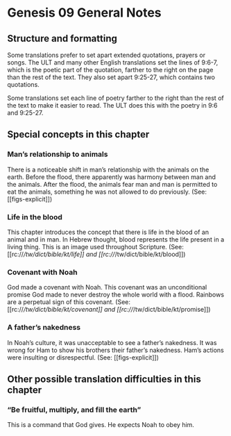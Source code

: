 # Genesis 09 General Notes
## Structure and formatting

Some translations prefer to set apart extended quotations, prayers or songs. The ULT and many other English translations set the lines of 9:6-7, which is the poetic part of the quotation, farther to the right on the page than the rest of the text. They also set apart 9:25-27, which contains two quotations.

Some translations set each line of poetry farther to the right than the rest of the text to make it easier to read. The ULT does this with the poetry in 9:6 and 9:25-27.

## Special concepts in this chapter

### Man’s relationship to animals
There is a noticeable shift in man’s relationship with the animals on the earth. Before the flood, there apparently was harmony between man and the animals. After the flood, the animals fear man and man is permitted to eat the animals, something he was not allowed to do previously. (See: [[figs-explicit]])

### Life in the blood
This chapter introduces the concept that there is life in the blood of an animal and in man. In Hebrew thought, blood represents the life present in a living thing. This is an image used throughout Scripture. (See: [[rc://*/tw/dict/bible/kt/life]] and [[rc://*/tw/dict/bible/kt/blood]])

### Covenant with Noah
God made a covenant with Noah. This covenant was an unconditional promise God made to never destroy the whole world with a flood. Rainbows are a perpetual sign of this covenant. (See: [[rc://*/tw/dict/bible/kt/covenant]] and [[rc://*/tw/dict/bible/kt/promise]])

### A father’s nakedness
In Noah’s culture, it was unacceptable to see a father’s nakedness. It was wrong for Ham to show his brothers their father’s nakedness. Ham’s actions were insulting or disrespectful. (See: [[figs-explicit]])

## Other possible translation difficulties in this chapter

### “Be fruitful, multiply, and fill the earth”
This is a command that God gives. He expects Noah to obey him.